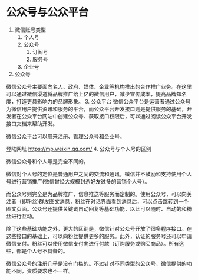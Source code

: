 # 公众号与公众平台

1. 微信账号类型
    1. 个人号
    2. 公众号
        1. 订阅号
        2. 服务号
    3. 企业号
2. 公众号

微信公众号主要面向名人、政府、媒体、企业等机构推出的合作推广业务。在这里可以通过微信渠道将品牌推广给上亿的微信用户，减少宣传成本，提高品牌知名度，打造更具影响力的品牌形象。
3. 公众平台
微信公众平台是运营者通过公众号为微信用户提供资讯和服务的平台，而公众平台开发接口则是提供服务的基础，开发者在公众平台网站中创建公众号、获取接口权限后，可以通过阅读公众平台开发接口文档来帮助开发。

微信公众平台可以用来注册、管理公众号和企业号。

登陆网址 https://mp.weixin.qq.com/
4. 公众号与个人号的区别

微信公众号和个人号是完全不同的。

微信对个人号的定位是普通用户之间的交流和通讯，微信并不鼓励和支持使用个人号进行营销推广(微信曾经大规模封杀好友过多的营销个人号）。

而公众号则完全是为品牌推广、信息推送等服务而定制的。使用公众号，可以向关注者（即粉丝)群发图文消息，粉丝在对话界面看到消息后，可以点击跳转到一个图文页面。公众号还提供关键词自动回复等基础功能，以此可以随时、自动的和粉丝进行互动。

除了这些基础功能之外，更大的区别是，微信针对公众号开放了很多程序接口。在这些接口的基础上，可以向粉丝提供更多的服务。此外，认证的服务号还可以申请微信支付。粉丝可以使用微信支付向进行付款（订购服务或购买商品）。所有这些，都是个人号不具备的。

微信公众号的注册几乎是没有门槛的。不过针对不同类型的公众号，微信提供的功能不同，资质要求也不一样。